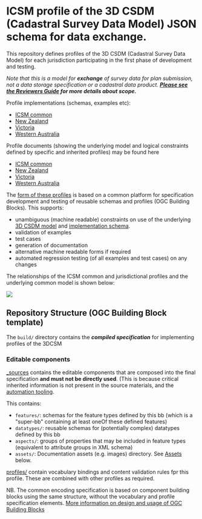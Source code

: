 # ICSM profile of the 3D CSDM (Cadastral Survey Data Model) JSON schema for data exchange.

This repository defines profiles of the 3D CSDM (Cadastral Survey Data Model) for each jurisdiction participating in the first phase of development and testing.  

_Note that this is a model for **exchange** of survey data for plan submission, not a data storage specification or a cadastral data product. **[Please see the Reviewers Guide](REVIEW_GUIDE.md) for more details about scope.**_


Profile implementations (schemas, examples etc): 
 - [ICSM common](https://icsm-au.github.io/3d-csdm-profile-icsm)
 - [New Zealand](https://icsm-au.github.io/3d-csdm-profile-nz)
 - [Victoria](https://icsm-au.github.io/3d-csdm-profile-vic)
 - [Western Australia](https://icsm-au.github.io/3d-csdm-profile-wa)


Profile documents (showing the underlying model and logical constraints defined by specific and inherited profiles) may be found here
 - [ICSM common](https://icsm-au.github.io/3d-csdm/docs/icsm-profile/)
 - [New Zealand](https://icsm-au.github.io/3d-csdm/docs/nz-profile/)
 - [Victoria](https://icsm-au.github.io/3d-csdm/docs/vic-profile/)
 - [Western Australia](https://icsm-au.github.io/3d-csdm/docs/wa-profile/)


The [form of these profiles](https://ogcincubator.github.io/bblocks-docs/) is based on a common platform for specification development and testing of reusable schemas and profiles (OGC Building Blocks). This supports:

- unambiguous (machine readable) constraints on use of the underlying [3D CSDM model](https://github.com/icsm-au/3d-csdm) and [implementation schema](https://github.com/icsm-au/3d-csdm-common).
- validation of examples
- test cases
- generation of documentation
- alternative machine readable forms if required
- automated regression testing (of all examples and test cases) on any changes

The relationships of the ICSM common and jurisdictional profiles and the underlying  common model is shown below:

![](https://lucid.app/publicSegments/view/f7e6c029-db67-4186-9592-cab6ec3437d0/image.png)



## Repository Structure (OGC Building Block template)

The `build/` directory contains the **_compiled specification_** for implementing profiles of the 3DCSM


### Editable components

[_sources](_sources) contains the editable components that are composed into the final specification **and must not be directly used**. (This is because critical inherited information is not present in the source materials, and the [automation tooling](https://github.com/opengeospatial/bblocks-postprocess).

This contains:
- `features/`: schemas for the feature types defined by this bb (which is a "super-bb" containing at least oneOf these defined features)
- `datatypes/`: reusable schemas for (potentially complex) datatypes defined by this bb
- `aspects/`: groups of properties that may be included in feature types (equivalent to attribute groups in XML schema)
- `assets/`: Documentation assets (e.g. images) directory. See [Assets](#assets) below.

[profiles/](profiles/) contain vocabulary bindings and content validation rules fpr this profile. These are combined with other profiles as required.

NB. The common encoding specification is based on component building blocks using the same structure, without the vocabulary and profile specification elements. [More information on design and usage of OGC Building Blocks](https://ogcincubator.github.io/bblocks-docs/)
